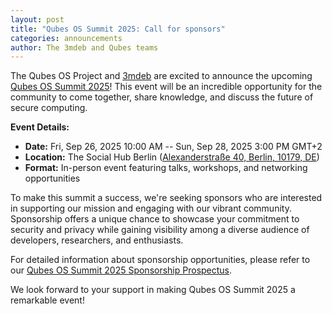 ```yaml
---
layout: post
title: "Qubes OS Summit 2025: Call for sponsors"
categories: announcements
author: The 3mdeb and Qubes teams
---
```


The Qubes OS Project and [3mdeb](https://3mdeb.com/) are excited to announce the upcoming [Qubes OS Summit 2025](https://events.dasharo.com/event/2/qubes-os-summit-2025)! This event will be an incredible opportunity for the community to come together, share knowledge, and discuss the future of secure computing.

**Event Details:**
- **Date:** Fri, Sep 26, 2025 10:00 AM -- Sun, Sep 28, 2025 3:00 PM GMT+2
- **Location:** The Social Hub Berlin ([Alexanderstraße 40, Berlin, 10179, DE](https://www.google.com/maps/place/Ahoy+Berlin/@52.5410838,13.3875859,17z/data=!3m2!4b1!5s0x47a851f446066db1:0xb2c09b9209846345!4m6!3m5!1s0x47a851f459d4903d:0x399152a1120c811c!8m2!3d52.5410806!4d13.3901608!16s%2Fg%2F11bw4j5wf5?entry=ttu&g_ep=EgoyMDI1MDMxOS4yIKXMDSoASAFQAw%3D%3D))
- **Format:** In-person event featuring talks, workshops, and networking opportunities

To make this summit a success, we're seeking sponsors who are interested in supporting our mission and engaging with our vibrant community. Sponsorship offers a unique chance to showcase your commitment to security and privacy while gaining visibility among a diverse audience of developers, researchers, and enthusiasts.

For detailed information about sponsorship opportunities, please refer to our [Qubes OS Summit 2025 Sponsorship Prospectus](https://dl.3mdeb.com/dasharo/qoss/2025/qubes_os_summit_2025_prospectus.pdf).

We look forward to your support in making Qubes OS Summit 2025 a remarkable event!
